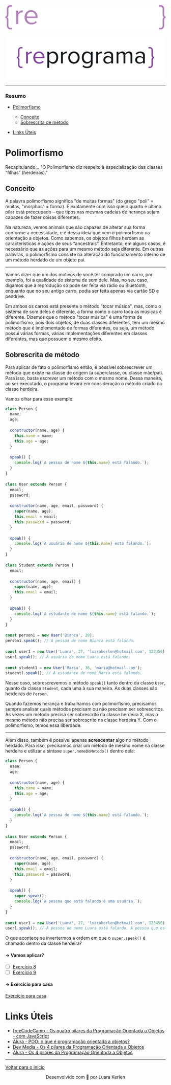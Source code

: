 <div align="center">

![Logo Dark](../assets/reprograma-fundos-escuros.svg#gh-dark-mode-only)

</div>

<div align="center">

![Logo Light](../assets/reprograma-fundos-claros.png#gh-light-mode-only)

</div>

---

### Resumo

- [Polimorfismo](#polimorfismo)

  - [Conceito](#conceito)
  - [Sobrescrita de método](#sobrescrita-de-método)

- [Links Úteis](#links-úteis)

# Polimorfismo

Recapitulando...
"O Polimorfismo diz respeito à especialização das classes “filhas” (herdeiras)."

## Conceito
A palavra polimorfismo significa "de muitas formas" (do grego "poli" = muitas, "morphos" = forma).
É exatamente com isso que o quarto e último pilar está preocupado – que tipos nas mesmas cadeias de herança sejam capazes de fazer coisas diferentes.

Na natureza, vemos animais que são capazes de alterar sua forma conforme a necessidade, e é dessa ideia que vem o polimorfismo na orientação a objetos. Como sabemos, os objetos filhos herdam as características e ações de seus “ancestrais”. Entretanto, em alguns casos, é necessário que as ações para um mesmo método seja diferente. Em outras palavras, o polimorfismo consiste na alteração do funcionamento interno de um método herdado de um objeto pai.

___

Vamos dizer que um dos motivos de você ter comprado um carro, por exemplo, foi a qualidade do sistema de som dele. Mas, no seu caso, digamos que a reprodução só pode ser feita via rádio ou Bluetooth, enquanto que no seu antigo carro, podia ser feita apenas via cartão SD e pendrive.

Em ambos os carros está presente o método "tocar música", mas, como o sistema de som deles é diferente, a forma como o carro toca as músicas é diferente. Dizemos que o método "tocar música" é uma forma de polimorfismo, pois dois objetos, de duas classes diferentes, têm um mesmo método que é implementado de formas diferentes, ou seja, um método possui várias formas, várias implementações diferentes em classes diferentes, mas que possuem o mesmo efeito.

## Sobrescrita de método
Para aplicar de fato o polimorfismo então, é possível sobrescrever um método que existe na classe de origem (a superclasse, ou classe mãe/pai). Para isso, basta escrever um método com o mesmo nome. Dessa maneira, ao ser executado, o programa levará em consideração o método criado na classe herdeira.

Vamos olhar para esse exemplo:
```javascript
class Person {
  name;
  age;

  constructor(name, age) {
    this.name = name;
    this.age = age;
  }

  speak() {
    console.log(`A pessoa de nome ${this.name} está falando.`);
  }
}

class User extends Person {
  email;
  password;

  constructor(name, age, email, password) {
    super(name, age);
    this.email = email;
    this.password = password;
  }

  speak() {
    console.log(`A usuária de nome ${this.name} está falando.`);
  }
}

class Student extends Person {
  email;

  constructor(name, age, email) {
    super(name, age);
    this.email = email;
  }

  speak() {
    console.log(`A estudante de nome ${this.name} está falando.`);
  }
}

const person1 = new User('Bianca', 20);
person1.speak(); // A pessoa de nome Bianca está falando.

const user1 = new User('Luara', 27, 'luarakerlen@hotmail.com', 123456);
user1.speak(); // A usuária de nome Luara está falando.

const student1 = new User('Maria', 36, 'maria@hotmail.com');
student1.speak(); // A estudante de nome Maria está falando.
```

Nesse caso, sobrescrevemos o método `speak()` tanto dentro da classe `User`, quanto da classe `Student`, cada uma à sua maneira. As duas classes são herdeiras de `Person`.

Quando fazemos herança e trabalhamos com polimorfismo, precisamos sempre analisar quais métodos precisam ou não precisam ser sobrescritos. Às vezes um método precisa ser sobrescrito na classe herdeira X, mas o mesmo método não precisa ser sobrescrito na classe herdeira Y. Com o polimorfismo, temos essa liberdade.

___

Além disso, também é possível apenas **acrescentar** algo no método herdado. Para isso, precisamos criar um método de mesmo nome na classe herdeira e utilizar a sintaxe `super.nomeDoMetodo()` dentro dela:

```javascript
class Person {
  name;
  age;

  constructor(name, age) {
    this.name = name;
    this.age = age;
  }

  speak() {
    console.log(`A pessoa de nome ${this.name} está falando.`);
  }
}

class User extends Person {
  email;
  password;

  constructor(name, age, email, password) {
    super(name, age);
    this.email = email;
    this.password = password;
  }

  speak() {
    super.speak();
    console.log(`A pessoa que está falando é uma usuária.`);
  }
}

const user1 = new User('Luara', 27, 'luarakerlen@hotmail.com', 123456);
user1.speak(); // A pessoa de nome Luara está falando. A pessoa que está falando é uma usuária.
```

O que acontece se invertermos a ordem em que o `super.speak()` é chamado dentro da classe herdeira?

#### → Vamos aplicar?
- [ ] [Exercício 8](../Exerc%C3%ADcios/Para%20sala/Exerc%C3%ADcio%208/)
- [ ] [Exercício 9](../Exerc%C3%ADcios/Para%20sala/Exerc%C3%ADcio%209/)

#### → Exercício para casa
[Exercício para casa](../Exerc%C3%ADcios/Para%20casa/)
# Links Úteis
- [freeCodeCamp - Os quatro pilares da Programação Orientada a Objetos - com JavaScript](https://www.freecodecamp.org/portuguese/news/os-quatro-pilares-da-programacao-orientada-a-objetos-com-javascript/#:~:text=Abstra%C3%A7%C3%A3o%20na%20Programa%C3%A7%C3%A3o%20Orientada%20a,o%20que%20ela%20est%C3%A1%20fazendo.)
- [Alura - POO: o que é programação orientada a objetos?](https://www.alura.com.br/artigos/poo-programacao-orientada-a-objetos)
- [Dev Media - Os 4 pilares da Programação Orientada a Objetos](https://www.devmedia.com.br/os-4-pilares-da-programacao-orientada-a-objetos/9264)
- [Alura - Os 4 pilares da Programação Orientada a Objetos](https://www.devmedia.com.br/os-4-pilares-da-programacao-orientada-a-objetos/9264)

---

[Voltar para o início](../README.md)

<p align="center">
  Desenvolvido com &#128156 por Luara Kerlen
</p>
